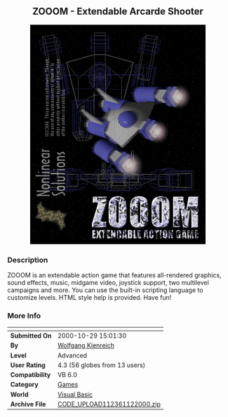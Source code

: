 ﻿<div align="center">

## ZOOOM \- Extendable Arcarde Shooter

<img src="PIC20001029931195068.gif">
</div>

### Description

ZOOOM is an extendable action game that features all-rendered graphics, sound effects, music, midgame video, joystick support, two multilevel campaigns and more. You can use the built-in scripting language to customize levels. HTML style help is provided. Have fun!
 
### More Info
 


<span>             |<span>
---                |---
**Submitted On**   |2000-10-29 15:01:30
**By**             |[Wolfgang Kienreich](https://github.com/Planet-Source-Code/PSCIndex/blob/master/ByAuthor/wolfgang-kienreich.md)
**Level**          |Advanced
**User Rating**    |4.3 (56 globes from 13 users)
**Compatibility**  |VB 6\.0
**Category**       |[Games](https://github.com/Planet-Source-Code/PSCIndex/blob/master/ByCategory/games__1-38.md)
**World**          |[Visual Basic](https://github.com/Planet-Source-Code/PSCIndex/blob/master/ByWorld/visual-basic.md)
**Archive File**   |[CODE\_UPLOAD112361122000\.zip](https://github.com/Planet-Source-Code/wolfgang-kienreich-zooom-extendable-arcarde-shooter__1-12375/archive/master.zip)








